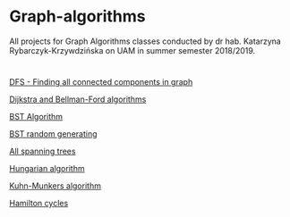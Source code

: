 # Graph-algorithms

All projects for Graph Algorithms classes conducted by dr hab. Katarzyna Rybarczyk-Krzywdzińska on UAM in summer semester 2018/2019.

#

[DFS - Finding all connected components in graph](algorithms/dfs.py)

[Dijkstra and Bellman-Ford algorithms](algorithms/dijkstra_bellman.py)

[BST Algorithm](algorithms/bst.py)

[BST random generating](algorithms/random_bst.py)

[All spanning trees](algorithms/spanning_trees.py)

[Hungarian algorithm](algorithms/hungarian.py)

[Kuhn-Munkers algorithm](algorithms/kuhn_munkers.py)

[Hamilton cycles](algorithms/hamilton.py)
